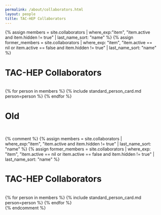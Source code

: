 ```yaml
---
permalink: /about/collaborators.html
layout: people
title: TAC-HEP Collaborators
---
```



{% assign members = site.collaborators | where_exp:"item", "item.active and item.hidden != true"
                                     | last_name_sort: "name" %}
{% assign former_members = site.collaborators | where_exp: "item", "item.active == nil or item.active == false and item.hidden != true"
                                  | last_name_sort: "name" %}

<h1>TAC-HEP Collaborators</h1><br>

<div class="container-fluid">
<div class="row">
{% for person in members %}
  {% include standard_person_card.md person=person %}
{% endfor %}
</div>
</div>



<h1>Old</h1><br>

{% comment %}
{% assign members = site.collaborators | where_exp:"item", "item.active and item.hidden != true"
                                     | last_name_sort: "name" %}
{% assign former_members = site.collaborators | where_exp: "item", "item.active == nil or item.active == false and item.hidden != true"
                                  | last_name_sort: "name" %}

<h1>TAC-HEP Collaborators</h1><br>

<div class="container-fluid">
<div class="row">
{% for person in members %}
    {% include standard_person_card.md person=person %}
{% endfor %}
</div>
</div>
{% endcomment %}



